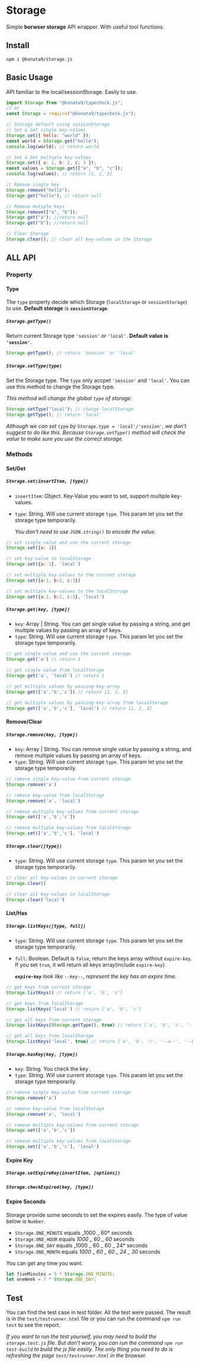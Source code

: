 # Storage

Simple **borwser storage** API wrapper. With useful tool functions.

## Install

```shell
npm i @konata9/storage.js
```

## Basic Usage

API familiar to the local/sessionStorage. Easily to use.
```javascript
import Storage from "@konata9/typecheck.js";
// or
const Storage = require("@konata9/typecheck.js");

// Storage default using sessionStorage
// Set & Get single key-values
Storage.set({ hello: "world" });
const world = Storage.get("hello");
console.log(world); // return world

// Set & Get multiple key-values
Storage.set({ a: 1, b: 2, c: 3 });
const values = Storage.get(["a", "b", "c"]);
console.log(values); // return [1, 2, 3]

// Remove single key
Storage.remove("hello");
Storage.get("hello"); // return null

// Remove mutiple keys
Storage.remove(["a", "b"]);
Storage.get("a"); //return null
Storage.get("b"); //return null

// Clear Storage
Storage.clear(); // clear all key-values in the Storage
```

## ALL API

### Property

#### Type

The `type` property decide which Storage (`localStorage` or `sessionStorage`) to use. **Default storage** is _**`sessionStorage`**_.

##### `Storage.getType()`

Return current Storage type `'session'` or `'local'`. **Default value is `'session'`**.

```javascript
Storage.getType(); // return 'session' or 'local'
```

##### `Storage.setType(type)`

Set the Storage type. The `type` only accpet `'session'` and `'local'`. You can use this method to change the Storage type.

  _This method will change the global `type` of storage._

```javascript
Storage.setType("local"); // change localStorage
Storage.getType(); // return 'local'
```

_Although we can set `type` by `Storage.type = 'local'/'session'`, we don't suggest to do like this. Because `Storage.setType()` method will check the value to make sure you use the correct storage._

### Methods

#### Set/Get

##### `Storage.set(insertItem, [type])`

- `insertItem`: Object. Key-Value you want to set, support multiple key-values.
- `type`: String. Will use current storage `type`. This param let you set the storage type temporarily.

  _You don't need to use `JSON.string()` to encode the value._

```javaScript
// set single value and use the current storage
Storage.set({a: 1})

// set key-value to localStorage
Storage.set({a: 1}, 'local')

// set multiple key-values to the current storage
Storage.set({a:1, b:2, c:3})

// set multiple key-values to the localStorage
Storage.set({a:1, b:2, c:3}, 'local') 
```

##### `Storage.get(key, [type])`

- `key`: Array | String. You can get single value by passing a string, and get multiple values by passing an array of keys.
- `type`: String. Will use current storage `type`. This param let you set the storage type temporarily.

```javaScript
// get single value and use the current storage
Storage.get('a') // return 1

// get single value from localStorage
Storage.get('a', 'local') // return 1

// get multiple values by passing key-array
Storage.get(['a','b','c']) // return [1, 2, 3] 

// get multiple values by passing key-array from localStorage
Storage.get(['a','b','c'], 'local') // return [1, 2, 3] 
```

#### Remove/Clear

##### `Storage.remove(key, [type])`

- `key`: Array | String. You can remove single value by passing a string, and remove multiple values by passing an array of keys.
- `type`: String. Will use current storage `type`. This param let you set the storage type temporarily.

```javaScript
// remove single key-value from current storage
Storage.remove('a')

// remove key-value from localStorage
Storage.remove('a', 'local') 

// remove multiple key-values from current storage
Storage.set(['a','b','c']) 

// remove multiple key-values from localStorage
Storage.set(['a','b','c'], 'local') 
```

##### `Storage.clear([type])`

- `type`: String. Will use current storage `type`. This param let you set the storage type temporarily.

```javaScript
// clear all key-values in current storage
Storage.clear() 

// clear all key-values in localStorage
Storage.clear('local') 
```

#### List/Has

##### `Storage.listKeys([type, full])`
- `type`: String. Will use current storage `type`. This param let you set the storage type temporarily.
- `full`: Boolean. Default is `false`, return the keys array without `expire-key`. If you set `true`, it will return all keys array(include `expire-key`).

  _**`expire-key`** look like `--key--`, represent the key has an expire time._

```javaScript
// get keys from current storage
Storage.listKeys() // return ['a', 'b', 'c']

// get keys from localStorage
Storage.listKeys('local') // return ['a', 'b', 'c']

// get all keys from current storage
Storage.listKeys(Storage.getType(), true) // return ['a', 'b', 'c', '--a--', '--b--', '--c--']

// get all keys from localStorage
Storage.listKeys('local', true) // return ['a', 'b', 'c', '--a--', '--b--', '--c--']
```

##### `Storage.hasKey(key, [type])`
- `key`: String. You check the key  .
- `type`: String. Will use current storage `type`. This param let you set the storage type temporarily.

```javaScript
// remove single key-value from current storage
Storage.remove('a')

// remove key-value from localStorage
Storage.remove('a', 'local') 

// remove multiple key-values from current storage
Storage.set(['a','b','c']) 

// remove multiple key-values from localStorage
Storage.set(['a','b','c'], 'local') 
```

#### Expire Key

##### `Storage.setExpireKey(insertItem, [options])`

##### `Storage.checkExpired(key, [type])`

#### Expire Seconds

Storage provide some seconds to set the expires easily. The type of value below is `Number`.

- `Storage.ONE_MINUTE` equals _1000 _ 60\* seconds
- `Storage.ONE_HOUR` equals _1000 _ 60 _ 60_ seconds
- `Storage.ONE_DAY` equals _1000 _ 60 _ 60 _ 24\* seconds
- `Storage.ONE_MONTH` equals _1000 _ 60 _ 60 _ 24 _ 30_ seconds

You can get any time you want.

```javascript
let fiveMinutes = 5 * Storage.ONE_MINUTE;
let oneWeek = 7 * Storage.ONE_DAY;
```

## Test

You can find the test case in test folder. All the test were passed. The result is in the `test/testrunner.html` file or you can run the command `npm run test` to see the report.

_If you want to run the test yourself, you may need to build the `storage.test.js` file. But don't worry, you can run the command `npm run test-build` to build the js file easily. The only thing you need to do is refreshing the page `test/testrunner.html` in the browser._

